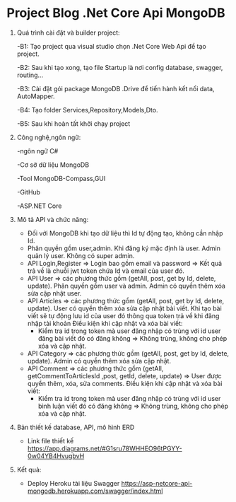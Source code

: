 # Project Blog .Net Core Api MongoDB

1. Quá trình cài đặt và builder project:

   -B1: Tạo project qua visual studio chọn .Net Core Web Api để tạo project.

   -B2: Sau khi tạo xong, tạo file Startup là nơi config database, swagger, routing...

   -B3: Cài đặt gói package MongoDB .Drive để tiến hành kết nối data, AutoMapper.

   -B4: Tạo folder Services,Repository,Models,Dto.

   -B5: Sau khi hoàn tất khởi chạy project

2. Công nghệ,ngôn ngữ:

   -ngôn ngữ C#

   -Cơ sở dữ liệu MongoDB

   -Tool MongoDB-Compass,GUI

   -GitHub

   -ASP.NET Core

3. Mô tả API và chức năng:
   - Đối với MongoDB khi tạo dữ liệu thì Id tự động tạo, không cần nhập Id.
   - Phân quyền gồm user,admin. Khi đăng ký mặc định là user. Admin quản lý user. Không có super admin.
   - API Login,Register => Login bao gồm email và password => Kết quả trả về là chuỗi jwt token chứa Id và email của user đó.
   - API User => các phương thức gồm (getAll, post, get by Id, delete, update). Phân quyền gồm user và admin. Admin có quyền thêm xóa sửa cập nhật user.
   - API Articles => các phương thức gồm (getAll, post, get by Id, delete, update). User có quyền thêm xóa sửa cập nhật bài viết. Khi tạo bài viết sẽ tự động lưu id        của user đó thông qua token trả về khi đăng nhập tài khoản Điều kiện khi cập nhật và xóa bài          viết:
        + Kiểm tra id trong token mà user đăng nhập có trùng với id user đăng bài viết đó có đăng không => Không trùng, không cho phép xóa và cập nhật.
   - API Category => các phương thức gồm (getAll, post, get by Id, delete, update). Admin có quyền thêm xóa sửa cập nhật.
   - API Comment => các phương thức gồm (getAll, getCommentToArticlesId ,post, getId, delete, update) => User được quyền thêm, xóa, sửa comments. Điều kiện khi cập          nhật và xóa bài viết:
        + Kiểm tra id trong token mà user đăng nhập có trùng với id user bình luận viết đó có đăng không => Không trùng, không cho phép xóa và cập nhật.

4. Bản thiết kế database, API, mô hình ERD
   - Link file thiết kế
   https://app.diagrams.net/#G1sru78WHHEO96tPGYY-0w04YB4HvugbvH

6. Kết quả:
   - Deploy Heroku tài liệu Swagger
   https://asp-netcore-api-mongodb.herokuapp.com/swagger/index.html
